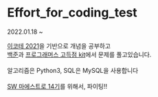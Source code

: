 # Effort_for_coding_test

<p>2022.01.18 ~ </p>
<a href="https://www.youtube.com/watch?v=m-9pAwq1o3w&list=PLRx0vPvlEmdAghTr5mXQxGpHjWqSz0dgC">이코테 2021</a>을 기반으로 개념을 공부하고<br />
<a href="https://www.acmicpc.net/">백준</a>과 <a href="https://programmers.co.kr/learn/challenges">프로그래머스 고득점 kit</a>에서 문제를 풀고있습니다.<br /><br />
알고리즘은 Python3, SQL은 MySQL을 사용합니다
<br /><br />
<a href="https://swmaestro.org/sw/main/main.do">SW 마에스트로 14기</a>를 위해서, 파이팅!!
